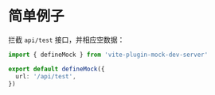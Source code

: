 # 简单例子

拦截 `api/test` 接口，并相应空数据：

```ts
import { defineMock } from 'vite-plugin-mock-dev-server'

export default defineMock({
  url: '/api/test',
})
```
